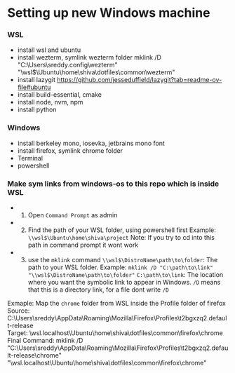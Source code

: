 # Setting up new Windows machine

### WSL
- install wsl and ubuntu
- install wezterm, symlink wezterm folder
  mklink /D "C:\Users\sreddy\.config\wezterm" "\\wsl$\Ubuntu\home\shiva\dotfiles\common\wezterm"
- install lazygit
    https://github.com/jesseduffield/lazygit?tab=readme-ov-file#ubuntu
- install build-essential, cmake
- install node, nvm, npm
- install python

### Windows
- install berkeley mono, iosevka, jetbrains mono font
- install firefox, symlink chrome folder
- Terminal
- powershell




### Make sym links from windows-os to this repo which is inside WSL

- 1. Open `Command Prompt` as admin
- 2. Find the path of your WSL folder, using powershell first
        Example: `\\wsl$\Ubuntu\home\shiva\project`
        Note: If you try to cd into this path in command prompt it wont work
- 3. use the `mklink` command
    `\\wsl$\DistroName\path\to\folder`: The path to your WSL folder.
    Example: `mklink /D "C:\path\to\link" "\\wsl$\DistroName\path\to\folder"`
    `C:\path\to\link`: The location where you want the symbolic link to appear in Windows.
    `/D` means that this is a directory link, for a file dont write `/D`

Exmaple:
Map the `chrome` folder from WSL inside the Profile folder of firefox
Source:
C:\Users\sreddy\AppData\Roaming\Mozilla\Firefox\Profiles\t2bgxzq2.default-release\
Target:
\\wsl.localhost\Ubuntu\home\shiva\dotfiles\common\firefox\chrome
Final Command:
mklink /D "C:\Users\sreddy\AppData\Roaming\Mozilla\Firefox\Profiles\t2bgxzq2.default-release\chrome" "\\wsl.localhost\Ubuntu\home\shiva\dotfiles\common\firefox\chrome"

